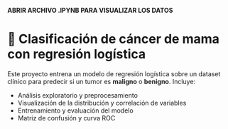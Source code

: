 **ABRIR ARCHIVO .IPYNB PARA VISUALIZAR LOS DATOS**

# 🧠 Clasificación de cáncer de mama con regresión logística

Este proyecto entrena un modelo de regresión logística sobre un dataset clínico para predecir si un tumor es **maligno** o **benigno**. Incluye:
- Análisis exploratorio y preprocesamiento
- Visualización de la distribución y correlación de variables
- Entrenamiento y evaluación del modelo
- Matriz de confusión y curva ROC



